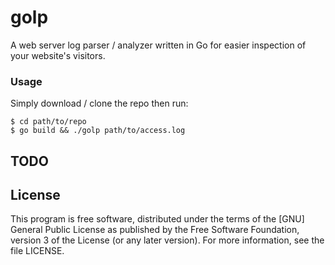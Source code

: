 # golp
A web server log parser / analyzer written in Go for easier inspection of your
website's visitors.

### Usage

Simply download / clone the repo then run:

```shell
$ cd path/to/repo
$ go build && ./golp path/to/access.log
```

## TODO

## License

This program is free software, distributed under the terms of the [GNU] General
Public License as published by the Free Software Foundation, version 3 of the
License (or any later version).  For more information, see the file LICENSE.

